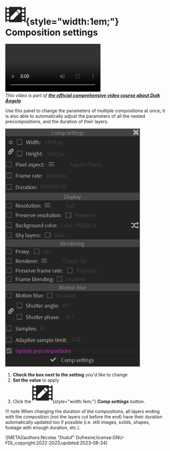 # ![](../../../img/duik/icons/composition_settings.svg){style="width:1em;"} Composition settings

![RXLAB_VIDEO](https://rxlaboratory.org/wp-content/uploads/rx-videos/Duik17_O01_CompTools__EN_720.mp4)  
*This video is part of [__the official comprehensive video course about Duik Ángela__](https://rxlaboratory.org/product/the-official-comprehensive-video-course-about-duik-angela/)*

Use this panel to change the parameters of multiple compositions at once; it is also able to automatically adjust the parameters of all the nested precompositions, and the duration of their layers.

![](../../../img/duik/tools/comp-settings.png)

1. **Check the box next to the setting** you'd like to change
2. **Set the value** to apply
3. Click the ![](../../../img/duik/icons/composition_settings.svg){style="width:1em;"} ***Comp settings*** button.

!!! note
    When changing the duration of the compositions, all layers ending with the composition (not the layers cut before the end) have their duration automatically updated too if possible (i.e. still images, solids, shapes, footage with enough duration, etc.).


![META](authors:Nicolas "Duduf" Dufresne;license:GNU-FDL;copyright:2022-2023;updated:2023-08-24)
